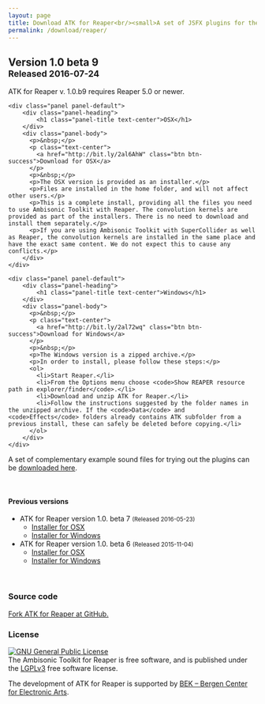 ```yaml
---
layout: page
title: Download ATK for Reaper<br/><small>A set of JSFX plugins for the Reaper DAW</small>
permalink: /download/reaper/
---
```


<h2 class="page-header">Version 1.0 beta 9<br/>
	<small>Released 2016-07-24</small></h2>

ATK for Reaper v. 1.0.b9 requires Reaper 5.0 or newer.

<div class="row equal">
  <div class="col-md-6">

    <div class="panel panel-default">
        <div class="panel-heading">
            <h1 class="panel-title text-center">OSX</h1>
        </div>
        <div class="panel-body">
          <p>&nbsp;</p>
          <p class="text-center">
            <a href="http://bit.ly/2al6AhW" class="btn btn-success">Download for OSX</a>
          </p>
          <p>&nbsp;</p>
          <p>The OSX version is provided as an installer.</p>
          <p>Files are installed in the home folder, and will not affect other users.</p>
          <p>This is a complete install, providing all the files you need to use Ambisonic Toolkit with Reaper. The convolution kernels are provided as part of the installers. There is no need to download and install them separately.</p>
          <p>If you are using Ambisonic Toolkit with SuperCollider as well as Reaper, the convolution kernels are installed in the same place and have the exact same content. We do not expect this to cause any conflicts.</p>
        </div>
    </div>

  </div> <!-- column -->
  <div class="col-md-6">

    <div class="panel panel-default">
        <div class="panel-heading">
            <h1 class="panel-title text-center">Windows</h1>
        </div>
        <div class="panel-body">
          <p>&nbsp;</p>
          <p class="text-center">
            <a href="http://bit.ly/2al72wq" class="btn btn-success">Download for Windows</a>
          </p>
          <p>&nbsp;</p>
          <p>The Windows version is a zipped archive.</p>
          <p>In order to install, please follow these steps:</p>
          <ol>
            <li>Start Reaper.</li>
            <li>From the Options menu choose <code>Show REAPER resource path in explorer/finder</code>.</li>
            <li>Download and unzip ATK for Reaper.</li>
            <li>Follow the instructions suggested by the folder names in the unzipped archive. If the <code>Data</code> and <code>Effects</code> folders already contains ATK subfolder from a previous install, these can safely be deleted before copying.</li>
          </ol>
        </div>
    </div>

  </div> <!-- column -->
</div> <!-- row -->

<div class="alert alert-info">
  A set of complementary example sound files for trying out the plugins can be <a href="/download/recordings">downloaded here</a>.
</div>

&nbsp;

#### Previous versions

* ATK for Reaper version 1.0. beta 7 <small>(Released 2016-05-23)</small>
    * [Installer for OSX](http://bit.ly/1U8AxQq)
    * [Installer for Windows](http://bit.ly/1TR79eL)
* ATK for Reaper version 1.0. beta 6 <small>(Released 2015-11-04)</small>
    * [Installer for OSX](http://bit.ly/1N371vf)
    * [Installer for Windows](http://bit.ly/1N372zt)

&nbsp;

### Source code

[Fork ATK for Reaper at GitHub.](https://github.com/ambisonictoolkit/atk-reaper)

### License

<a rel="license" href="http://www.gnu.org/copyleft/lgpl.html"><img alt="GNU General Public License" style="border-width:0" src="http://www.gnu.org/graphics/lgplv3-88x31.png" /></a><br />The Ambisonic Toolkit for Reaper is free software, and is published under the [LGPLv3](http://www.gnu.org/copyleft/lgpl.html) free software license.

The development of ATK for Reaper is supported by <a href="http://www.bek.no" target="_blannk">BEK &ndash; Bergen Center for Electronic Arts</a>.
